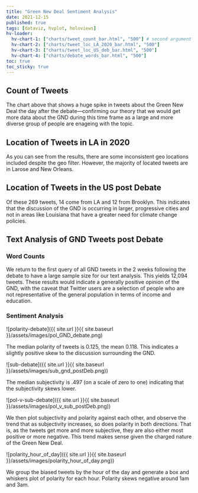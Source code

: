 ```yaml
---
title: "Green New Deal Sentiment Analysis"
date: 2021-12-15
published: true
tags: [dataviz, hvplot, holoviews]
hv-loader:
  hv-chart-1: ["charts/tweet_count_bar.html", "500"] # second argument is the height
  hv-chart-2: ["charts/tweet_loc_LA_2020_bar.html", "500"]
  hv-chart-3: ["charts/tweet_loc_US_deb_bar.html", "500"]
  hv-chart-4: ["charts/debate_words_bar.html", "500"]
toc: true
toc_sticky: true
---
```


## Count of Tweets

<div id="hv-chart-1"></div>

The chart above that shows a huge spike in tweets about the Green New Deal the day after the debate—confirming our theory that we would get more data about the GND during this time frame as a large and more diverse group of people are enageing with the topic. 

## Location of Tweets in LA in 2020

<div id="hv-chart-2"></div>

As you can see from the results, there are some inconsistent geo locations included despite the geo filter. However, the majority of located tweets are in Larose and New Orleans.

## Location of Tweets in the US post Debate

<div id="hv-chart-3"></div>

Of these 269 tweets, 14 come from LA and 12 from Brooklyn. This indicates that the discussion of the GND is occurring in larger, progressive cities and not in areas like Louisiana that have a greater need for climate change policies.

## Text Analysis of GND Tweets post Debate

### Word Counts
<div id="hv-chart-4"></div>

We return to the first query of all GND tweets in the 2 weeks following the debate to have a large sample size for our text analysis. This yields 12,094 tweets. These results would indicate a generally positive opinion of the GND, with the caveat that Twitter users are a selection of people who are not representative of the general population in terms of income and education. 

### Sentiment Analysis

![polarity-debate]({{ site.url }}{{ site.baseurl }}/assets/images/pol_GND_debate.png)

The median polarity of tweets is 0.125, the mean 0.118. This indicates a slightly positive skew to the discussion surrounding the GND. 

![sub-debate]({{ site.url }}{{ site.baseurl }}/assets/images/sub_gnd_postDeb.png))

The median subjectivity is .497 (on a scale of zero to one) indicating that the subjectivity skews lower.

![pol-v-sub-debate]({{ site.url }}{{ site.baseurl }}/assets/images/pol_v_sub_postDeb.png))

We then plot subjectivity and polarity against each other, and observe the trend that as subjectivity increases, so does polarity in both directions. That is, as the tweets get more and more subjective, they are also either most positive or more negative. This trend makes sense given the charged nature of the Green New Deal.

![polarity_hour_of_day]({{ site.url }}{{ site.baseurl }}/assets/images/polarity_hour_of_day.png))

We group the biased tweets by the hour of the day and generate a box and whiskers plot of polarity for each hour. Polarity skews negative around 1am and 3am. 



